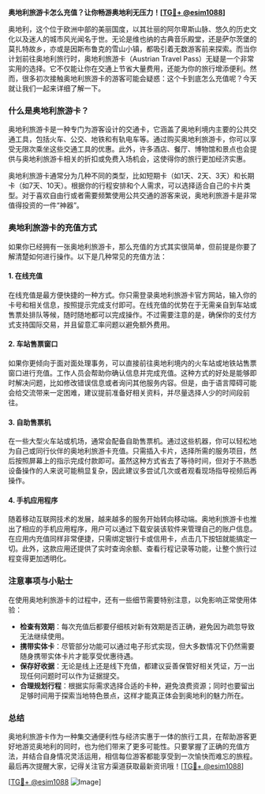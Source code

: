**奥地利旅游卡怎么充值？让你畅游奥地利无压力！[[TG💪+ @esim1088](https://t.me/s/esim1088)]**

奥地利，这个位于欧洲中部的美丽国度，以其壮丽的阿尔卑斯山脉、悠久的历史文化以及迷人的城市风光闻名于世。无论是维也纳的古典音乐殿堂，还是萨尔茨堡的莫扎特故乡，亦或是因斯布鲁克的雪山小镇，都吸引着无数游客前来探索。而当你计划前往奥地利旅行时，奥地利旅游卡（Austrian Travel Pass）无疑是一个非常实用的选择。它不仅能让你在交通上节省大量费用，还能为你的旅行增添便利。然而，很多初次接触奥地利旅游卡的游客可能会疑惑：这个卡到底怎么充值呢？今天就让我们一起来详细了解一下。

### **什么是奥地利旅游卡？**

奥地利旅游卡是一种专门为游客设计的交通卡，它涵盖了奥地利境内主要的公共交通工具，包括火车、公交、地铁和有轨电车等。通过购买奥地利旅游卡，你可以享受无限次乘坐这些交通工具的优惠。此外，许多酒店、餐厅、博物馆和景点也会提供与奥地利旅游卡相关的折扣或免费入场机会，这使得你的旅行更加经济实惠。

奥地利旅游卡通常分为几种不同的类型，比如短期卡（如1天、2天、3天）和长期卡（如7天、10天）。根据你的行程安排和个人需求，可以选择适合自己的卡片类型。对于喜欢自由行或者需要频繁使用公共交通的游客来说，奥地利旅游卡是非常值得投资的一件“神器”。

### **奥地利旅游卡的充值方式**

如果你已经拥有一张奥地利旅游卡，那么充值的方式其实很简单，但前提是你要了解清楚如何进行操作。以下是几种常见的充值方法：

#### **1. 在线充值**
在线充值是最方便快捷的一种方式。你只需登录奥地利旅游卡官方网站，输入你的卡号和相关信息，按照提示完成支付即可。在线充值的优势在于无需亲自到车站或售票处排队等候，随时随地都可以完成操作。不过需要注意的是，确保你的支付方式支持国际交易，并且留意汇率问题以避免额外费用。

#### **2. 车站售票窗口**
如果你更倾向于面对面处理事务，可以直接前往奥地利境内的火车站或地铁站售票窗口进行充值。工作人员会帮助你确认信息并完成充值。这种方式的好处是能够即时解决问题，比如修改错误信息或者询问其他服务内容。但是，由于语言障碍可能会给交流带来一定困难，建议提前准备好相关资料，并尽量选择人少的时间段前往。

#### **3. 自助售票机**
在一些大型火车站或机场，通常会配备自助售票机。通过这些机器，你可以轻松地为自己或同行伙伴的奥地利旅游卡充值。只需插入卡片，选择所需的服务项目，然后按照屏幕上的指示完成付款即可。虽然这种方式省去了等待时间，但对于不熟悉设备操作的人来说可能稍显复杂，因此建议多尝试几次或者观看现场指导视频后再操作。

#### **4. 手机应用程序**
随着移动互联网技术的发展，越来越多的服务开始转向移动端。奥地利旅游卡也推出了相应的手机应用程序，用户可以通过下载安装该软件来管理自己的账户信息。在应用内充值同样非常便捷，只需绑定银行卡或信用卡，点击几下按钮就能搞定一切。此外，这款应用还提供了实时查询余额、查看行程记录等功能，让整个旅行过程变得更加透明化。

### **注意事项与小贴士**

在使用奥地利旅游卡的过程中，还有一些细节需要特别注意，以免影响正常使用体验：

- **检查有效期**：每次充值后都要仔细核对新有效期是否正确，避免因为疏忽导致无法继续使用。
- **携带实体卡**：尽管部分功能可以通过电子形式实现，但大多数情况下仍然需要随身携带实体卡片才能享受优惠待遇。
- **保存好收据**：无论是线上还是线下充值，都建议妥善保管好相关凭证，万一出现任何问题时可以作为证据提交。
- **合理规划行程**：根据实际需求选择合适的卡种，避免浪费资源；同时也要留出足够时间用于探索当地特色景点，这样才能真正体会到奥地利的魅力所在。

### **总结**

奥地利旅游卡作为一种集交通便利性与经济实惠于一体的旅行工具，在帮助游客更好地游览奥地利的同时，也为他们带来了更多可能性。只要掌握了正确的充值方法，并结合自身情况灵活运用，相信每位游客都能享受到一次愉快而难忘的旅程。最后再次提醒大家，记得关注官方渠道获取最新资讯哦！[[TG💪+ @esim1088](https://t.me/s/esim1088)]

[[TG💪+ @esim1088](https://t.me/s/esim1088) ![Image](https://i.postimg.cc/4NQfJmqS/Snipaste-2025-05-13-00-14-12.png)]
